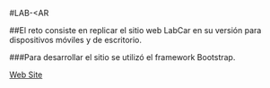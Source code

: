 #LAB-<AR

##El reto consiste en replicar el sitio web LabCar en su versión para dispositivos móviles y de escritorio.

###Para desarrollar el sitio se utilizó el framework Bootstrap.

[Web Site]("assets/images/labCar.jpg")
